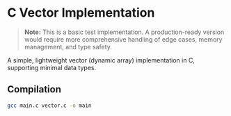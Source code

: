 # C Vector Implementation

> **Note:** This is a basic test implementation. A production-ready version would require more comprehensive handling of edge cases, memory management, and type safety.
 
A simple, lightweight vector (dynamic array) implementation in C, supporting minimal data types.

## Compilation

```bash
gcc main.c vector.c -o main
